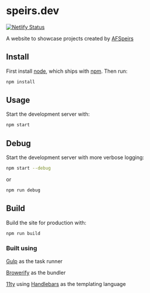 # speirs.dev

[![Netlify Status](https://api.netlify.com/api/v1/badges/3a5730bc-4386-4a96-aaeb-58ab996dabb9/deploy-status)](https://app.netlify.com/sites/afspeirs/deploys)

A website to showcase projects created by [AFSpeirs](https://github.com/afspeirs)

## Install

First install [node](http://nodejs.org), which ships with [npm](https://npmjs.com). Then run:

```bash
npm install
```

## Usage

Start the development server with:

```bash
npm start
```

## Debug

Start the development server with more verbose logging:

```bash
npm start --debug
```

or

```bash
npm run debug
```

## Build

Build the site for production with:

```bash
npm run build
```

### Built using

[Gulp](https://gulpjs.com) as the task runner

[Browerify](http://browserify.org) as the bundler

[11ty](https://www.11ty.dev) using [Handlebars](https://handlebarsjs.com) as the templating language
